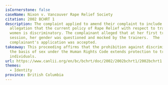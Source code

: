 ```yaml
---
isCornerstone: false
caseName: Nixon v. Vancouver Rape Relief Society
citation: 2002 BCHRT 1
description: The complaint applied to amend their complaint to include the
  allegation that the current policy of Rape Relief with respect to transgender
  women is discriminatory. The complainant alleged that at her first training
  session, her gender was questioned and mocked by the trainers.  The
  complainant's application was accepted.
takeaway: This proceeding affirms that the prohibition against discrimination on
  the basis of sex under the Human Rights Code extends protection to transgender
  individuals.
url: https://www.canlii.org/en/bc/bchrt/doc/2002/2002bchrt1/2002bchrt1.html?resultIndex=2
themes:
  - Identity
province: British Columbia
---
```

